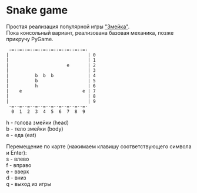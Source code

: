 
# Snake game

Простая реализация популярной игры ["Змейка"](https://ru.wikipedia.org/wiki/%D0%97%D0%BC%D0%B5%D0%B9%D0%BA%D0%B0_(%D0%B8%D0%B3%D1%80%D0%B0)).  
Пока консольный вариант, реализована базовая механика, позже прикручу PyGame.

```
 -=--=--=--=--=--=--=--=--=--=-
|                              | 0
|                              | 1
|                      e       | 2
|                              | 3
|          b  b  b             | 4
|          b                   | 5
|          h                   | 6
|    e                       e | 7
|                              | 8
|                              | 9
 -=--=--=--=--=--=--=--=--=--=-
  0  1  2  3  4  5  6  7  8  9
```

h - голова змейки (head)  
b - тело змейки (body)  
e - еда (eat)    

Перемещение по карте (нажимаем клавишу соответствующего символа и Enter):  
s - влево  
f - вправо  
e - вверх  
d - вниз  
q - выход из игры

